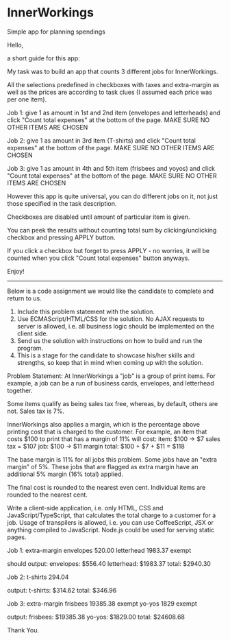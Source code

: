 # InnerWorkings
Simple app for planning spendings

Hello,

a short guide for this app:

My task was to build an app that counts 3 different jobs for InnerWorkings.

All the selections predefined in checkboxes with taxes and extra-margin as well as the prices are according to task clues (I assumed each price was per one item).

Job 1: give 1 as amount in 1st and 2nd item (envelopes and letterheads) and click "Count total expenses" at the bottom of the page. MAKE SURE NO OTHER ITEMS ARE CHOSEN

Job 2: give 1 as amount in 3rd item (T-shirts) and click "Count total expenses" at the bottom of the page. MAKE SURE NO OTHER ITEMS ARE CHOSEN

Job 3: give 1 as amount in 4th and 5th item (frisbees and yoyos) and click "Count total expenses" at the bottom of the page. MAKE SURE NO OTHER ITEMS ARE CHOSEN

However this app is quite universal, you can do different jobs on it, not just those specified in the task description.

Checkboxes are disabled until amount of particular item is given.

You can peek the results without counting total sum by clicking/unclicking checkbox and pressing APPLY button.

If you click a checkbox but forget to press APPLY - no worries, it will be counted when you click "Count total expenses" button anyways.

Enjoy!

-----------------------------

Below is a code assignment we would like the candidate to complete and return to us. 
1.	Include this problem statement with the solution.
2.	Use ECMAScript/HTML/CSS for the solution. No AJAX requests to server is allowed, i.e. all business logic should be implemented on the client side.
3.	Send us the solution with instructions on how to build and run the program.
4.	This is a stage for the candidate to showcase his/her skills and strengths, so keep that in mind when coming up with the solution.

Problem Statement: 
At InnerWorkings a "job" is a group of print items.  For example, a job can be a run of business cards, envelopes, and letterhead together.

Some items qualify as being sales tax free, whereas, by default, others are not.  Sales tax is 7%.

InnerWorkings also applies a margin, which is the percentage above printing cost that is charged to the customer.  For example, an item that costs $100 to print that has a margin of 11% will cost:
item: $100 -> $7 sales tax = $107
job:  $100 -> $11 margin
total: $100 + $7 + $11 = $118

The base margin is 11% for all jobs this problem.  Some jobs have an "extra margin" of 5%.  These jobs that are flagged as extra margin have an additional 5% margin (16% total) applied.

The final cost is rounded to the nearest even cent.  Individual items are rounded to the nearest cent.

Write a client-side application, i.e. only HTML, CSS and JavaScript/TypeScript, that calculates the total charge to a customer for a job. Usage of transpilers is allowed, i.e. you can use CoffeeScript, JSX or anything compiled to JavaScript. Node.js could be used for serving static pages.

Job 1:
extra-margin
envelopes 520.00
letterhead 1983.37 exempt

should output:
envelopes: $556.40
letterhead: $1983.37
total: $2940.30

Job 2:
t-shirts 294.04

output:
t-shirts: $314.62
total: $346.96

Job 3:
extra-margin
frisbees 19385.38 exempt
yo-yos 1829 exempt

output:
frisbees: $19385.38
yo-yos: $1829.00
total: $24608.68

Thank You.
